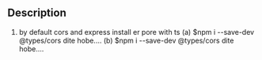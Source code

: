 ## Description
1. by default cors and express install er pore with ts
   (a) $npm i --save-dev @types/cors   dite hobe....
   (b) $npm i --save-dev @types/cors   dite hobe....
